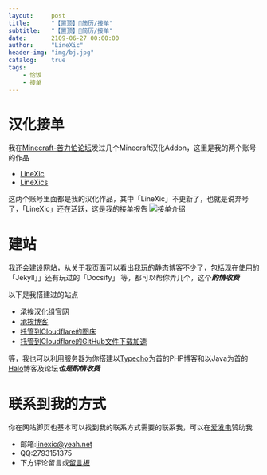 ```yaml
---
layout:     post
title:      "【置顶】🐷简历/接单"
subtitle:   "【置顶】🐷简历/接单"
date:       2109-06-27 00:00:00
author:     "LineXic"
header-img: "img/bj.jpg"
catalog:    true
tags:
    - 恰饭
    - 接单
---
```


# 汉化接单

我在[Minecraft-苦力怕论坛](https://klpbbs.com/?fromuid=1114580)发过几个Minecraft汉化Addon，这里是我的两个账号的作品

- [LineXic](https://klpbbs.com/?1114580)
- [LineXics](https://klpbbs.com/?686976)

这两个账号里面都是我的汉化作品，其中「LineXic」不更新了，也就是说弃号了，「LineXic」还在活跃，这是我的接单报告
![接单介绍](https://pic.imgdb.cn/item/64be052c1ddac507cc91f877.jpg)

# 建站

我还会建设网站，从[关于我](https://linexic.top/about)页面可以看出我玩的静态博客不少了，包括现在使用的「Jekyll」」还有玩过的「Docsify」
等，都可以帮你弄几个，这个***酌情收费***

以下是我搭建过的站点

- [承挨汉化组官网](https://chengai77a6b.top/)
- [承挨博客](https://blog.chengai77a6b.top)
- [托管到Cloudflare的图床](https://img.linexic.top/)
- [托管到Cloudflare的GitHub文件下载加速](http://gh.linexic.top/)

等，我也可以利用服务器为你搭建以[Typecho](https://typecho.org)为首的PHP博客和以Java为首的[Halo](http://halo.run/)博客及论坛***也是酌情收费***
  
# 联系到我的方式
你在网站脚页也基本可以找到我的联系方式需要的联系我，可以在<a href="http://afdian.net/a/LineXic">爱发电</a>赞助我
- 邮箱:linexic@yeah.net
- QQ:2793151375
- 下方评论留言或[留言板](https://linexic.top/liuyan/)

